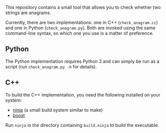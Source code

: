 This repository contains a small tool that allows you to check whether two
strings are anagrams.

Currently, there are two implementations: one in C++ (`check_anagram.cc`) and
one in Python (`check_anagram.py`). Both are invoked using the same
command-line syntax, so which one you use is a matter of preference.

Python
------
The Python implementation requires Python 3 and can simply be run as a script
(run `check_anagram.py -h` for details).

C++
---
To build the C++ implementation, you need the following installed on your
system:

*   [ninja](http://martine.github.com/ninja/) (a small build system similar to
    make)
*   [boost](http://www.boost.org/)

Run `ninja` in the directory containing `build.ninja` to build the executable.

